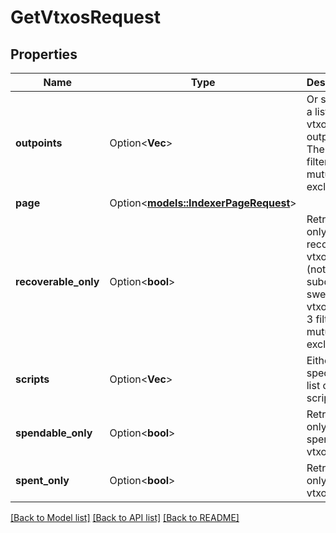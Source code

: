 # GetVtxosRequest

## Properties

| Name                 | Type                                                            | Description                                                                                            | Notes      |
| -------------------- | --------------------------------------------------------------- | ------------------------------------------------------------------------------------------------------ | ---------- |
| **outpoints**        | Option<**Vec<String>**>                                         | Or specify a list of vtxo outpoints. The 2 filters are mutually exclusive.                             | [optional] |
| **page**             | Option<[**models::IndexerPageRequest**](IndexerPageRequest.md)> |                                                                                                        | [optional] |
| **recoverable_only** | Option<**bool**>                                                | Retrieve only recoverable vtxos (notes, subdust or swept vtxos). The 3 filters are mutually exclusive, | [optional] |
| **scripts**          | Option<**Vec<String>**>                                         | Either specify a list of vtxo scripts.                                                                 | [optional] |
| **spendable_only**   | Option<**bool**>                                                | Retrieve only spendable vtxos                                                                          | [optional] |
| **spent_only**       | Option<**bool**>                                                | Retrieve only spent vtxos.                                                                             | [optional] |

[[Back to Model list]](../README.md#documentation-for-models) [[Back to API list]](../README.md#documentation-for-api-endpoints) [[Back to README]](../README.md)
